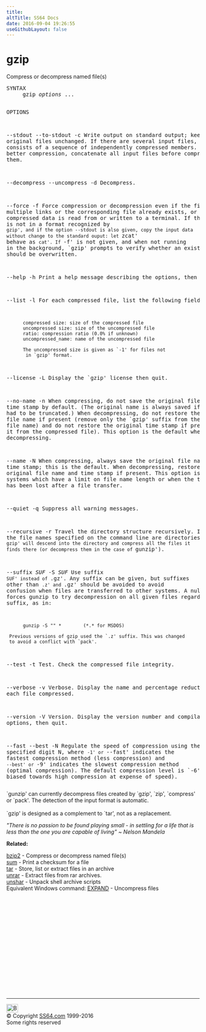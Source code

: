 ```yaml
---
title:
altTitle: SS64 Docs
date: 2016-09-04 19:26:55
useGithubLayout: false
---
```

<!-- #EndLibraryItem --><h1>gzip</h1> 
<p>Compress or decompress named file(s)</p>
<pre>SYNTAX
     gzip <i>options</i> ...

OPTIONS

--stdout
--to-stdout
-c
     Write output on standard output; keep original files unchanged. 
     If there are several input files, the output consists of a
     sequence of independently compressed members. To obtain better
     compression, concatenate all input files before compressing them.

--decompress
--uncompress
-d
     Decompress.

--force
-f
     Force compression or decompression even if the file has multiple
     links or the corresponding file already exists, or if the
     compressed data is read from or written to a terminal. If the
     input data is not in a format recognized by `gzip', and if the
     option --stdout is also given, copy the input data without change
     to the standard ouput: let `zcat' behave as `cat'. If `-f' is not
     given, and when not running in the background, `gzip' prompts to
     verify whether an existing file should be overwritten.

--help
-h
     Print a help message describing the options, then quit.

--list
-l
     For each compressed file, list the following fields:

          compressed size: size of the compressed file
          uncompressed size: size of the uncompressed file
          ratio: compression ratio (0.0% if unknown)
          uncompressed_name: name of the uncompressed file

          The uncompressed size is given as `-1' for files not
           in `gzip' format.

--license
-L
     Display the `gzip' license then quit.

--no-name
-n
     When compressing, do not save the original file name and time
     stamp by default. (The original name is always saved if the name
     had to be truncated.) When decompressing, do not restore the
     original file name if present (remove only the `gzip' suffix from
     the compressed file name) and do not restore the original time
     stamp if present (copy it from the compressed file). This option
     is the default when decompressing.

--name
-N
     When compressing, always save the original file name and time
     stamp; this is the default. When decompressing, restore the
     original file name and time stamp if present. This option is
     useful on systems which have a limit on file name length or when
     the time stamp has been lost after a file transfer.

--quiet
-q
     Suppress all warning messages.

--recursive
-r
     Travel the directory structure recursively. If any of the file
     names specified on the command line are directories, `gzip' will
     descend into the directory and compress all the files it finds
     there (or decompress them in the case of `gunzip').

--suffix <i>SUF</i>
-S <i>SUF</i>
     Use suffix `SUF' instead of `.gz'. Any suffix can be given, but
     suffixes other than `.z' and `.gz' should be avoided to avoid
     confusion when files are transferred to other systems.  A null
     suffix forces gunzip to try decompression on all given files
     regardless of suffix, as in:

          gunzip -S "" *        (*.* for MSDOS)

     Previous versions of gzip used the `.z' suffix. This was changed
     to avoid a conflict with `pack'.

--test
-t
     Test. Check the compressed file integrity.

--verbose
-v
     Verbose. Display the name and percentage reduction for each file
     compressed.

--version
-V
     Version. Display the version number and compilation options, then
     quit.

--fast
--best
-N
     Regulate the speed of compression using the specified digit N,
     where `-1' or `--fast' indicates the fastest compression method
     (less compression) and `--best' or `-9' indicates the slowest
     compression method (optimal compression).  The default
     compression level is `-6' (that is, biased towards high
     compression at expense of speed).</pre>
<p>`gunzip' can currently decompress files created by `gzip', `zip', 
  `compress' or `pack'. The detection of the input format is automatic. <br>
  <br>
  `gzip' is designed as a complement to `tar', not as a replacement. </p>
<p class="quote"><i>"There is no passion to be found playing small - in settling for a life that is less than the one you are capable of living" ~ Nelson Mandela</i></p>
<p><b>Related:</b></p>
<p><a href="bzip2.html">bzip2</a> - Compress or decompress named file(s)<br>
<a href="sum.html">sum</a> - Print a checksum for a file <br>
<a href="tar.html">tar</a> - Store, list or extract files in an archive<br>
<a href="unrar.html">unrar</a> - Extract files from rar archives.<br>
<a href="unshar.html">unshar</a> - Unpack shell archive scripts <br>
Equivalent Windows command: 
<a href="../nt/expand.html">EXPAND</a> - Uncompress files</p><!-- #BeginLibraryItem "/Library/foot_bash.lbi" --><p>
<!-- bash300 -->
<ins class="adsbygoogle" style="display:inline-block;width:300px;height:250px" data-ad-client="ca-pub-6140977852749469" data-ad-slot="4615356305"></ins>
<script>
(adsbygoogle = window.adsbygoogle || []).push({});
</script></p>
<hr>
<div id="bl" class="footer"><a href="gzip.html#"><img src="../images/top.png" width="30" height="22" alt="Back to the Top"></a></div>
<div id="br" class="footer, tagline">© Copyright <a href="../index.html">SS64.com</a> 1999-2016<br>
Some rights reserved</div><!-- #EndLibraryItem -->

